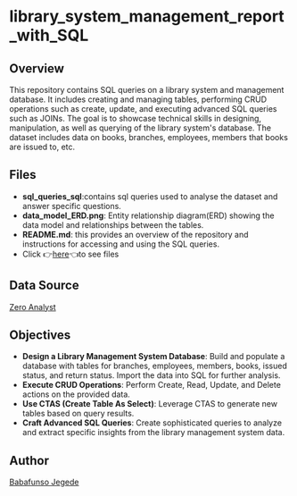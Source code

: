 # library_system_management_report_with_SQL
## Overview
This repository contains SQL queries on a library system and management database. It includes creating and managing tables, performing CRUD operations such as create, update, and executing advanced SQL queries such as JOINs. The goal is to showcase technical skills in designing, manipulation, as well as querying of the library system's database. The dataset includes data on books, branches, employees, members that books are issued to, etc.
## Files
- **sql_queries_sql**:contains sql queries used to analyse the dataset and answer specific questions.
- **data_model_ERD.png**: Entity relationship diagram(ERD) showing the data model and relationships between the tables.
- **README.md**: this provides an overview of the repository and instructions for accessing and using the SQL queries.
- Click 👉[here](https://drive.google.com/drive/folders/1NkIZqxDPa-3t3g6Le_QqIK5PXWJz12B5?usp=sharing)👈to see files

## Data Source
[Zero Analyst](https://github.com/najirh/Library-System-Management---P2)

## Objectives
- **Design a Library Management System Database**: Build and populate a database with tables for branches, employees, members, books, issued status, and return status. Import the data into SQL for further analysis.
- **Execute CRUD Operations**: Perform Create, Read, Update, and Delete actions on the provided data.
- **Use CTAS (Create Table As Select)**: Leverage CTAS to generate new tables based on query results.
- **Craft Advanced SQL Queries**: Create sophisticated queries to analyze and extract specific insights from the library management system data.




## Author
[Babafunso Jegede](https://www.linkedin.com/in/babafunso-jegede-09634a232/)
